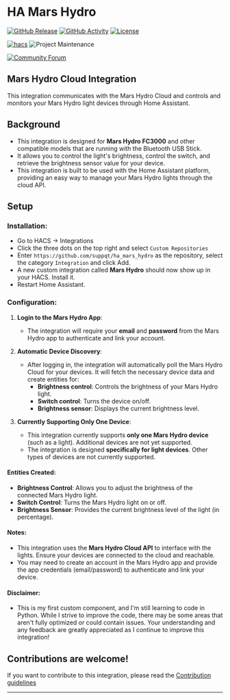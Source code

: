 # HA Mars Hydro

[![GitHub Release][releases-shield]][releases]
[![GitHub Activity][commits-shield]][commits]
[![License][license-shield]](LICENSE)

[![hacs][hacsbadge]][hacs]
![Project Maintenance][maintenance-shield]

[![Community Forum][forum-shield]][forum]

## Mars Hydro Cloud Integration
This integration communicates with the Mars Hydro Cloud and controls and monitors your Mars Hydro light devices through Home Assistant.

## Background
- This integration is designed for **Mars Hydro FC3000** and other compatible models that are running with the Bluetooth USB Stick.
- It allows you to control the light's brightness, control the switch, and retrieve the brightness sensor value for your device.
- This integration is built to be used with the Home Assistant platform, providing an easy way to manage your Mars Hydro lights through the cloud API.

## Setup

### Installation:
* Go to HACS -> Integrations
* Click the three dots on the top right and select `Custom Repositories`
* Enter `https://github.com/suppqt/ha_mars_hydro` as the repository, select the category `Integration` and click Add.
* A new custom integration called **Mars Hydro** should now show up in your HACS. Install it.
* Restart Home Assistant.

### Configuration:
1. **Login to the Mars Hydro App**:
   * The integration will require your **email** and **password** from the Mars Hydro app to authenticate and link your account.
   
2. **Automatic Device Discovery**:
   * After logging in, the integration will automatically poll the Mars Hydro Cloud for your devices. It will fetch the necessary device data and create entities for:
     * **Brightness control**: Controls the brightness of your Mars Hydro light.
     * **Switch control**: Turns the device on/off.
     * **Brightness sensor**: Displays the current brightness level.

3. **Currently Supporting Only One Device**:
   * This integration currently supports **only one Mars Hydro device** (such as a light). Additional devices are not yet supported.
   * The integration is designed **specifically for light devices**. Other types of devices are not currently supported.

#### Entities Created:
- **Brightness Control**: Allows you to adjust the brightness of the connected Mars Hydro light.
- **Switch Control**: Turns the Mars Hydro light on or off.
- **Brightness Sensor**: Provides the current brightness level of the light (in percentage).

#### Notes:
- This integration uses the **Mars Hydro Cloud API** to interface with the lights. Ensure your devices are connected to the cloud and reachable.
- You may need to create an account in the Mars Hydro app and provide the app credentials (email/password) to authenticate and link your device.

#### Disclaimer:
- This is my first custom component, and I'm still learning to code in Python. While I strive to improve the code, there may be some areas that aren't fully optimized or could contain issues. Your understanding and any feedback are greatly appreciated as I continue to improve this integration!

## Contributions are welcome!

If you want to contribute to this integration, please read the [Contribution guidelines](CONTRIBUTING.md)

***

[hacs]: https://github.com/hacs/integration
[hacsbadge]: https://img.shields.io/badge/HACS-Custom-orange.svg?style=for-the-badge
[commits-shield]: https://img.shields.io/github/commit-activity/y/suppqt/ha_mars_hydro.svg?style=for-the-badge
[commits]: https://github.com/suppqt/ha_mars_hydro/commits/main
[forum-shield]: https://img.shields.io/badge/community-forum-brightgreen.svg?style=for-the-badge
[forum]: https://community.home-assistant.io/
[license-shield]: https://img.shields.io/github/license/suppqt/ha_mars_hydro.svg?style=for-the-badge
[maintenance-shield]: https://img.shields.io/badge/maintainer-%20%40suppqt-blue.svg?style=for-the-badge
[releases-shield]: https://img.shields.io/github/release/suppqt/ha_mars_hydro.svg?style=for-the-badge
[releases]: https://github.com/suppqt/ha_mars_hydro/releases
